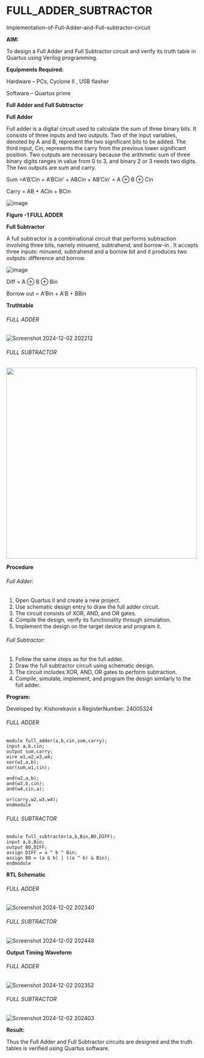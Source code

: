 # FULL_ADDER_SUBTRACTOR

Implementation-of-Full-Adder-and-Full-subtractor-circuit

**AIM:**

To design a Full Adder and Full Subtractor circuit and verify its truth table in Quartus using Verilog programming.

**Equipments Required:**

Hardware – PCs, Cyclone II , USB flasher

Software – Quartus prime

**Full Adder and Full Subtractor**

**Full Adder**

Full adder is a digital circuit used to calculate the sum of three binary bits. It consists of three inputs and two outputs. Two of the input variables, denoted by A and B, represent the two significant bits to be added. The third input, Cin, represents the carry from the previous lower significant position. Two outputs are necessary because the arithmetic sum of three binary digits ranges in value from 0 to 3, and binary 2 or 3 needs two digits. The two outputs are sum and carry.

Sum =A’B’Cin + A’BCin’ + ABCin + AB’Cin’ = A ⊕ B ⊕ Cin 

Carry = AB + ACin + BCin

![image](https://github.com/naavaneetha/FULL_ADDER_SUBTRACTOR/assets/154305477/0f30ba51-5ffb-4198-845f-18e054f675e7)

**Figure -1 FULL ADDER**

**Full Subtractor**

A full subtractor is a combinational circuit that performs subtraction involving three bits, namely minuend, subtrahend, and borrow-in . It accepts three inputs: minuend, subtrahend and a borrow bit and it produces two outputs: difference and borrow.

![image](https://github.com/naavaneetha/FULL_ADDER_SUBTRACTOR/assets/154305477/02b24f51-ab51-4304-9ad6-7b81ffc1ead5)

Diff = A ⊕ B ⊕ Bin 

Borrow out = A'Bin + A'B + BBin

**Truthtable**

###### FULL ADDER

![Screenshot 2024-12-02 202212](https://github.com/user-attachments/assets/e7b19ed8-3a76-45a4-9ed0-ed001a5dc3bc)

###### FULL SUBTRACTOR

<img src='https://github.com/user-attachments/assets/c2a79505-22e5-4939-b5b4-7f45d1dd1ff1' width='500' >


**Procedure**

###### Full Adder:

1. Open Quartus II and create a new project.
2. Use schematic design entry to draw the full adder circuit. 
3. The circuit consists of XOR, AND, and OR gates. 
4. Compile the design, verify its functionality through simulation. 
5. Implement the design on the target device and program it.

###### Full Subtractor: 

1. Follow the same steps as for the full adder. 
2. Draw the full subtractor circuit using schematic design. 
3. The circuit includes XOR, AND, OR gates to perform subtraction. 
4. Compile, simulate, implement, and program the design similarly to the full adder.

**Program:**

Developed by: Kishorekavin s
RegisterNumber: 24005324

###### FULL ADDER

```
module full_adder(a,b,cin,sum,carry);
input a,b,cin;
output sum,carry;
wire w1,w2,w3,w4;       
xor(w1,a,b);
xor(sum,w1,cin);        

and(w2,a,b);
and(w3,b,cin);
and(w4,cin,a);

or(carry,w2,w3,w4);
endmodule

```

###### FULL SUBTRACTOR

```
module full_subtracter(a,b,Bin,BO,DIFF);
input a,b,Bin;
output BO,DIFF;
assign DIFF = a ^ b ^ Bin;
assign BO = (a & b) | ((a ^ b) & Bin);
endmodule
```



**RTL Schematic**

###### FULL ADDER

![Screenshot 2024-12-02 202340](https://github.com/user-attachments/assets/240ef848-554b-4489-971c-f9ce77959af5)

###### FULL SUBTRACTOR

![Screenshot 2024-12-02 202448](https://github.com/user-attachments/assets/eb30ca1c-e9a8-4972-abc2-73697f6944e4)


**Output Timing Waveform**

###### FULL ADDER

![Screenshot 2024-12-02 202352](https://github.com/user-attachments/assets/2cae555e-efd5-4415-aecf-f7f9933e0e13)

###### FULL SUBTRACTOR

![Screenshot 2024-12-02 202403](https://github.com/user-attachments/assets/55c09aad-424a-40de-b2f6-617bbf096053)


**Result:**

Thus the Full Adder and Full Subtractor circuits are designed and the truth tables is verified using Quartus software.



